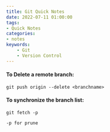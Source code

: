 ```yaml
---
title: Git Quick Notes
date: 2022-07-11 01:00:00
tags:
- Quick Notes
categories:
- notes
keywords:
    - Git
    - Version Control
---
```



#### To Delete a remote branch:
    git push origin --delete <branchname>

#### To synchronize the branch list:
    git fetch -p
```-p for prune```
